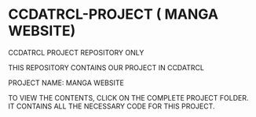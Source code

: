 # CCDATRCL-PROJECT ( MANGA WEBSITE)
CCDATRCL PROJECT REPOSITORY ONLY

THIS REPOSITORY CONTAINS OUR PROJECT IN CCDATRCL

PROJECT NAME: MANGA WEBSITE

TO VIEW THE CONTENTS, CLICK ON THE COMPLETE PROJECT FOLDER. IT CONTAINS ALL THE NECESSARY CODE FOR THIS PROJECT.

